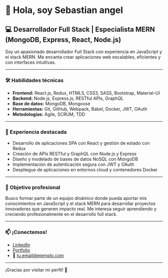 
# 👋 Hola, soy Sebastian angel

## 💻 Desarrollador Full Stack | Especialista MERN (MongoDB, Express, React, Node.js)

Soy un apasionado desarrollador Full Stack con experiencia en JavaScript y el stack MERN. Me encanta crear aplicaciones web escalables, eficientes y con interfaces intuitivas.

---

### 🛠️ Habilidades técnicas

- **Frontend:** React.js, Redux, HTML5, CSS3, SASS, Bootstrap, Material-UI  
- **Backend:** Node.js, Express.js, RESTful APIs, GraphQL  
- **Base de datos:** MongoDB, Mongoose  
- **Herramientas:** Git, GitHub, Webpack, Babel, Docker, JWT, OAuth  
- **Metodologías:** Agile, SCRUM, TDD  

---

### 🚀 Experiencia destacada

- Desarrollo de aplicaciones SPA con React y gestión de estado con Redux  
- Creación de APIs RESTful y GraphQL con Node.js y Express  
- Diseño y modelado de bases de datos NoSQL con MongoDB  
- Implementación de autenticación segura con JWT y OAuth  
- Despliegue de aplicaciones en entornos cloud y contenedores Docker  

---

### 🎯 Objetivo profesional

Busco formar parte de un equipo dinámico donde pueda aportar mis conocimientos en JavaScript y el stack MERN para desarrollar proyectos innovadores que generen impacto real. Me interesa seguir aprendiendo y creciendo profesionalmente en el desarrollo full stack.

---

### 📫 ¡Conectemos!

- [LinkedIn](https://www.linkedin.com/in/tu-perfil)  
- [Portfolio](https://tu-portfolio.com)  
- 📧 tu.email@ejemplo.com  

---

¡Gracias por visitar mi perfil! 🚀
